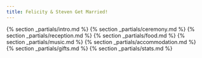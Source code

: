 ```yaml
---
title: Felicity & Steven Get Married!
---
```


{% section _partials/intro.md %}
{% section _partials/ceremony.md %}
{% section _partials/reception.md %}
{% section _partials/food.md %}
{% section _partials/music.md %}
{% section _partials/accommodation.md %}
{% section _partials/gifts.md %}
{% section _partials/stats.md %}
